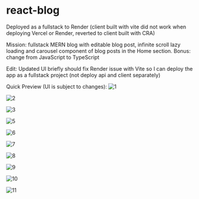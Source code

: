 # react-blog

Deployed as a fullstack to Render (client built with vite did not work when deploying Vercel or Render, reverted to client built with CRA)

Mission: fullstack MERN blog with editable blog post, infinite scroll lazy loading and carousel component of blog posts in the Home section.
Bonus: change from JavaScript to TypeScript

Edit: Updated UI briefly should fix Render issue with Vite so I can deploy the app as a fullstack project (not deploy api and client separately)

Quick Preview (UI is subject to changes):
![1](https://github.com/whatthefoobar/react-blog/assets/69626975/b937f1a8-9c8d-4f51-b5cf-016a765c8c32)

![2](https://github.com/whatthefoobar/react-blog/assets/69626975/d616d3d0-202b-44b6-8530-f5d177f5e6ee)

![3](https://github.com/whatthefoobar/react-blog/assets/69626975/58e68d9c-0ea9-4c43-8beb-75b77e63b014)


![5](https://github.com/whatthefoobar/react-blog/assets/69626975/995be844-0988-459b-a8fb-6555c937cdf6)

![6](https://github.com/whatthefoobar/react-blog/assets/69626975/54dd0e5a-2acd-46cd-a989-24f6cddf523e)

![7](https://github.com/whatthefoobar/react-blog/assets/69626975/8c8e8794-ff15-4888-982b-c7c280cd7b5d)

![8](https://github.com/whatthefoobar/react-blog/assets/69626975/de03b215-619b-4000-9584-93242125b6b1)

![9](https://github.com/whatthefoobar/react-blog/assets/69626975/5eed1877-4f5c-41e1-ba75-a3a155ea7c55)

![10](https://github.com/whatthefoobar/react-blog/assets/69626975/c4bc200a-1882-4d85-b367-7dd23eb5bb98)

![11](https://github.com/whatthefoobar/react-blog/assets/69626975/f1b59e4f-b262-4278-8e1e-2e9fa100ea85)
